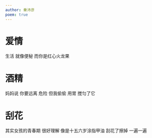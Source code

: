 ```yaml
---
author: 秦沛彦
poem: true
---
```


# **爱情**

生活 就像便秘
而你是红心火龙果

# **酒精**

妈妈说
你要远离 危险
但我偷偷
用胃
搅匀了它

# **刮花**

其实女孩的青春期
很好理解
像是十五六岁涂指甲油
刮花了擦掉
一遍一遍
